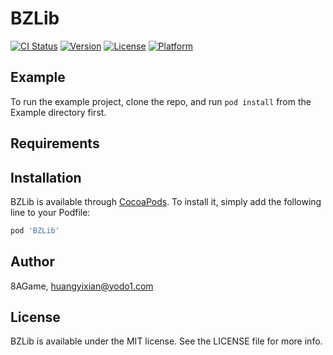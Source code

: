 # BZLib

[![CI Status](http://img.shields.io/travis/8AGame/BZLib.svg?style=flat)](https://travis-ci.org/8AGame/BZLib)
[![Version](https://img.shields.io/cocoapods/v/BZLib.svg?style=flat)](http://cocoapods.org/pods/BZLib)
[![License](https://img.shields.io/cocoapods/l/BZLib.svg?style=flat)](http://cocoapods.org/pods/BZLib)
[![Platform](https://img.shields.io/cocoapods/p/BZLib.svg?style=flat)](http://cocoapods.org/pods/BZLib)

## Example

To run the example project, clone the repo, and run `pod install` from the Example directory first.

## Requirements

## Installation

BZLib is available through [CocoaPods](http://cocoapods.org). To install
it, simply add the following line to your Podfile:

```ruby
pod 'BZLib'
```

## Author

8AGame, huangyixian@yodo1.com

## License

BZLib is available under the MIT license. See the LICENSE file for more info.

